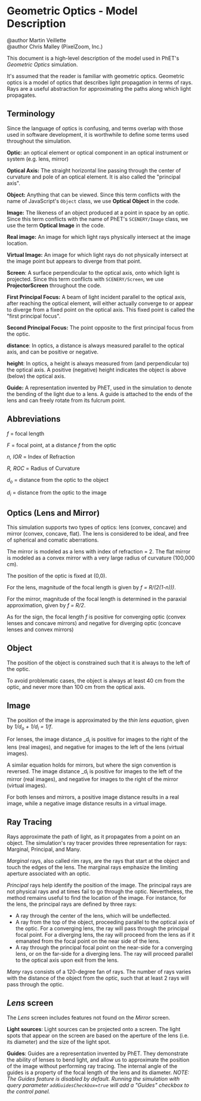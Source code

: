 # Geometric Optics - Model Description

@author Martin Veillette<br>
@author Chris Malley (PixelZoom, Inc.)

This document is a high-level description of the model used in PhET's _Geometric Optics_ simulation.

It's assumed that the reader is familiar with geometric optics. Geometric optics is a model of optics that describes light propagation in terms of rays. Rays are a useful abstraction for approximating the paths along which light propagates.

## Terminology

Since the language of optics is confusing, and terms overlap with those used in software development, it is
worthwhile to define some terms used throughout the simulation.

**Optic**: an optical element or optical component in an optical instrument or system (e.g. lens, mirror)

**Optical Axis:** The straight horizontal line passing through the center of curvature and pole of an optical element. It is also called the "principal axis".

**Object:**  Anything that can be viewed. Since this term conflicts with the name of JavaScript's `Object` class, we 
use **Optical Object** in the code.

**Image:** The likeness of an object produced at a point in space by an optic.
Since this term conflicts with the name of PhET's `SCENERY/Image` class, we use the term **Optical Image** in the code.

**Real image:** An image for which light rays physically intersect at the image location.

**Virtual Image:** An image for which light rays do not physically intersect at the image point but appears to diverge from that point.

**Screen**: A surface perpendicular to the optical axis, onto which light is projected. Since this term conflicts with `SCENERY/Screen`, we use **ProjectorScreen** throughout the code.

**First Principal Focus:** A beam of light incident parallel to the optical axis, after reaching the optical element, will either actually converge to or appear to diverge from a fixed point on the optical axis. This fixed point is called the "first principal focus".

**Second Principal Focus:** The point opposite to the first principal focus from the optic.

**distance**: In optics, a distance is always measured parallel to the optical axis, and can be positive or negative. 

**height**: In optics, a height is always measured from (and perpendicular to) the optical axis. A positive (negative) height indicates the object is above (below) the optical axis.

**Guide:** A representation invented by PhET, used in the simulation to denote the bending of the light due to a lens. A guide is attached to the ends of the lens and can freely rotate from its fulcrum point.

## Abbreviations

_f_ = focal length

_F_ = focal point, at a distance _f_ from the optic

_n, IOR_ = Index of Refraction

_R, ROC_ = Radius of Curvature

_d<sub>o</sub>_ = distance from the optic to the object

_d<sub>i</sub>_ = distance from the optic to the image

## Optics (Lens and Mirror)

This simulation supports two types of optics: lens (convex, concave) and mirror (convex, concave, flat). The lens is considered to be ideal, and free of spherical and comatic aberrations.

The mirror is modeled as a lens with index of refraction = 2. The flat mirror is modeled as a convex mirror with a very large radius of curvature (100,000 cm).

The position of the optic is fixed at (0,0).

For the lens, magnitude of the focal length is given by _f = R/(2(1-n)))_.

For the mirror, magnitude of the focal length is determined in the paraxial approximation, given by
_f = R/2_.

As for the sign, the focal length _f_ is positive for converging optic (convex lenses and concave mirrors)
and negative for diverging optic (concave lenses and convex mirrors)

## Object

The position of the object is constrained such that it is always to the left of the optic.

To avoid problematic cases, the object is always at least 40 cm from the optic, and never more than 100 cm from the optical axis.

## Image

The position of the image is approximated by the _thin lens equation_, given by _1/d<sub>o</sub> + 1/d<sub>i</sub> = 1/f_.

For lenses, the image distance _d<sub>i</sub> is positive for images to the right of the lens (real images), and negative for images to the left of the lens (virtual images).

A similar equation holds for mirrors, but where the sign convention is reversed. The image distance _d<sub>i</sub> is positive for images to the left of the mirror (real images), and negative for images to the right of the mirror (virtual images).

For both lenses and mirrors, a positive image distance results in a real image, while a negative image distance results in a virtual image.

## Ray Tracing

Rays approximate the path of light, as it propagates from a point on an object. The simulation's ray tracer provides three representation for rays: Marginal, Principal, and Many.

_Marginal_ rays, also called rim rays, are the rays that start at the object and touch the edges of the lens. The
marginal rays emphasize the limiting aperture associated with an optic.

_Principal_ rays help identify the position of the image. The principal rays are not physical
rays and at times fail to go through the optic. Nevertheless, the method remains useful to find the location of the
image. For instance, for the lens, the principal rays are defined by three rays:

- A ray through the center of the lens, which will be undeflected.
- A ray from the top of the object, proceeding parallel to the optical axis of the optic. For a converging lens, the ray will pass through the principal focal point. For a diverging lens, the ray will proceed from the lens as if it emanated from the focal point on the near side of the lens.
- A ray through the principal focal point on the near-side for a converging lens, or on the far-side for a diverging lens. The ray will proceed parallel to the optical axis upon exit from the lens.

_Many_ rays consists of a 120-degree fan of rays. The number of rays varies with the distance of the object from the optic, such that at least 2 rays will pass through the optic.

## _Lens_ screen

The _Lens_ screen includes features not found on the _Mirror_ screen.

**Light sources**: Light sources can be projected onto a screen. The light spots that appear on the screen are based on the aperture of the lens (i.e. its diameter) and the size of the light spot.

**Guides**: Guides are a representation invented by PhET. They demonstrate the ability of lenses to bend light, and allow us to approximate the position of the image without performing ray tracing. The internal angle of the guides is a property of the focal length of the lens and its diameter. _NOTE: The Guides feature is disabled by default. Running the simulation with query parameter `addGuidesCheckbox=true` will add a "Guides" checkbox to the control panel._


